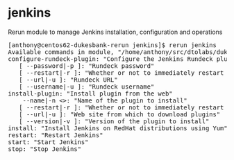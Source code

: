 jenkins
=======

Rerun module to manage Jenkins installation, configuration and operations

<pre>
[anthony@centos62-dukesbank-rerun jenkins]$ rerun jenkins  
Available commands in module, "/home/anthony/src/dtolabs/dukesbank/examples/example5/rerun/modules/jenkins":
configure-rundeck-plugin: "Configure the Jenkins Rundeck plugin"
   [ --password|-p <admin>]: "Rundeck password"
   [ --restart|-r <false>]: "Whether or not to immediately restart Jenkins"
   [ --url|-u <http://localhost:4440>]: "Rundeck URL"
   [ --username|-u <admin>]: "Rundeck username"
install-plugin: "Install plugin from the web"
    --name|-n <>: "Name of the plugin to install"
   [ --restart|-r <false>]: "Whether or not to immediately restart Jenkins"
   [ --url|-u <http://updates.jenkins-ci.org>]: "Web site from which to download plugins"
   [ --version|-v <latest>]: "Version of the plugin to install"
install: "Install Jenkins on RedHat distributions using Yum"
restart: "Restart Jenkins"
start: "Start Jenkins"
stop: "Stop Jenkins"
</pre>
